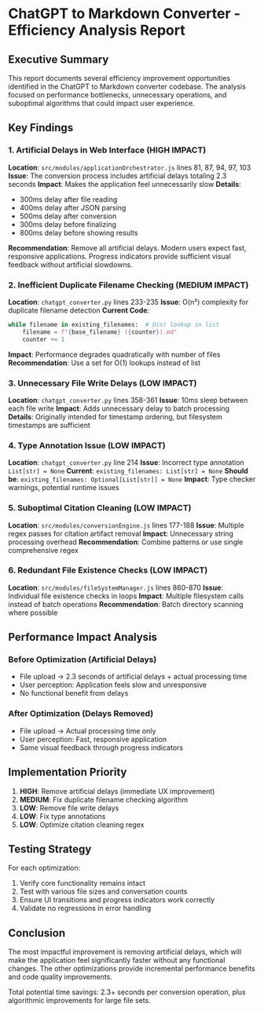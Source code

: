 # ChatGPT to Markdown Converter - Efficiency Analysis Report

## Executive Summary

This report documents several efficiency improvement opportunities identified in the ChatGPT to Markdown converter codebase. The analysis focused on performance bottlenecks, unnecessary operations, and suboptimal algorithms that could impact user experience.

## Key Findings

### 1. Artificial Delays in Web Interface (HIGH IMPACT)
**Location**: `src/modules/applicationOrchestrator.js` lines 81, 87, 94, 97, 103
**Issue**: The conversion process includes artificial delays totaling 2.3 seconds
**Impact**: Makes the application feel unnecessarily slow
**Details**:
- 300ms delay after file reading
- 400ms delay after JSON parsing  
- 500ms delay after conversion
- 300ms delay before finalizing
- 800ms delay before showing results

**Recommendation**: Remove all artificial delays. Modern users expect fast, responsive applications. Progress indicators provide sufficient visual feedback without artificial slowdowns.

### 2. Inefficient Duplicate Filename Checking (MEDIUM IMPACT)
**Location**: `chatgpt_converter.py` lines 233-235
**Issue**: O(n²) complexity for duplicate filename detection
**Current Code**:
```python
while filename in existing_filenames:  # O(n) lookup in list
    filename = f"{base_filename} ({counter}).md"
    counter += 1
```
**Impact**: Performance degrades quadratically with number of files
**Recommendation**: Use a set for O(1) lookups instead of list

### 3. Unnecessary File Write Delays (LOW IMPACT)
**Location**: `chatgpt_converter.py` lines 358-361
**Issue**: 10ms sleep between each file write
**Impact**: Adds unnecessary delay to batch processing
**Details**: Originally intended for timestamp ordering, but filesystem timestamps are sufficient

### 4. Type Annotation Issue (LOW IMPACT)
**Location**: `chatgpt_converter.py` line 214
**Issue**: Incorrect type annotation `List[str] = None`
**Current**: `existing_filenames: List[str] = None`
**Should be**: `existing_filenames: Optional[List[str]] = None`
**Impact**: Type checker warnings, potential runtime issues

### 5. Suboptimal Citation Cleaning (LOW IMPACT)
**Location**: `src/modules/conversionEngine.js` lines 177-188
**Issue**: Multiple regex passes for citation artifact removal
**Impact**: Unnecessary string processing overhead
**Recommendation**: Combine patterns or use single comprehensive regex

### 6. Redundant File Existence Checks (LOW IMPACT)
**Location**: `src/modules/fileSystemManager.js` lines 860-870
**Issue**: Individual file existence checks in loops
**Impact**: Multiple filesystem calls instead of batch operations
**Recommendation**: Batch directory scanning where possible

## Performance Impact Analysis

### Before Optimization (Artificial Delays)
- File upload → 2.3 seconds of artificial delays + actual processing time
- User perception: Application feels slow and unresponsive
- No functional benefit from delays

### After Optimization (Delays Removed)
- File upload → Actual processing time only
- User perception: Fast, responsive application
- Same visual feedback through progress indicators

## Implementation Priority

1. **HIGH**: Remove artificial delays (immediate UX improvement)
2. **MEDIUM**: Fix duplicate filename checking algorithm
3. **LOW**: Remove file write delays
4. **LOW**: Fix type annotations
5. **LOW**: Optimize citation cleaning regex

## Testing Strategy

For each optimization:
1. Verify core functionality remains intact
2. Test with various file sizes and conversation counts
3. Ensure UI transitions and progress indicators work correctly
4. Validate no regressions in error handling

## Conclusion

The most impactful improvement is removing artificial delays, which will make the application feel significantly faster without any functional changes. The other optimizations provide incremental performance benefits and code quality improvements.

Total potential time savings: 2.3+ seconds per conversion operation, plus algorithmic improvements for large file sets.
